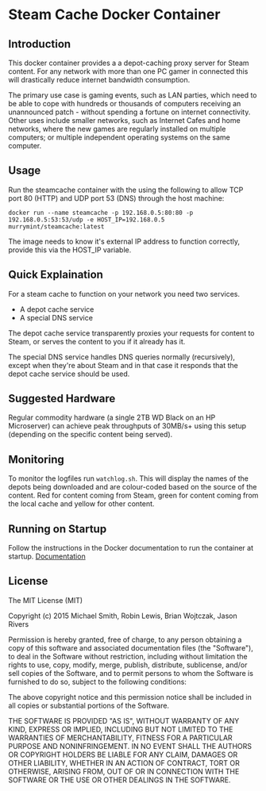 # Steam Cache Docker Container

## Introduction

This docker container provides a a depot-caching proxy server for Steam content. For any network with more than one PC gamer in connected this will drastically reduce internet bandwidth consumption. 

The primary use case is gaming events, such as LAN parties, which need to be able to cope with hundreds or thousands of computers receiving an unannounced patch - without spending a fortune on internet connectivity. Other uses include smaller networks, such as Internet Cafes and home networks, where the new games are regularly installed on multiple computers; or multiple independent operating systems on the same computer.

## Usage

Run the steamcache container with the using the following to allow TCP port 80 (HTTP) and UDP port 53 (DNS) through the host machine:

```
docker run --name steamcache -p 192.168.0.5:80:80 -p 192.168.0.5:53:53/udp -e HOST_IP=192.168.0.5 murrymint/steamcache:latest
```

The image needs to know it's external IP address to function correctly, provide this via the HOST_IP variable.

## Quick Explaination

For a steam cache to function on your network you need two services.
* A depot cache service
* A special DNS service

The depot cache service transparently proxies your requests for content to Steam, or serves the content to you if it already has it.

The special DNS service handles DNS queries normally (recursively), except when they're about Steam and in that case it responds that the depot cache service should be used.

## Suggested Hardware

Regular commodity hardware (a single 2TB WD Black on an HP Microserver) can achieve peak throughputs of 30MB/s+ using this setup (depending on the specific content being served).

## Monitoring

To monitor the logfiles run `watchlog.sh`. This will display the names of the depots being downloaded and are colour-coded based on the source of the content. Red for content coming from Steam, green for content coming from the local cache and yellow for other content.

## Running on Startup

Follow the instructions in the Docker documentation to run the container at startup.
[Documentation](https://docs.docker.com/articles/host_integration/)

## License

The MIT License (MIT)

Copyright (c) 2015 Michael Smith, Robin Lewis, Brian Wojtczak, Jason Rivers

Permission is hereby granted, free of charge, to any person obtaining a copy
of this software and associated documentation files (the "Software"), to deal
in the Software without restriction, including without limitation the rights
to use, copy, modify, merge, publish, distribute, sublicense, and/or sell
copies of the Software, and to permit persons to whom the Software is
furnished to do so, subject to the following conditions:

The above copyright notice and this permission notice shall be included in
all copies or substantial portions of the Software.

THE SOFTWARE IS PROVIDED "AS IS", WITHOUT WARRANTY OF ANY KIND, EXPRESS OR
IMPLIED, INCLUDING BUT NOT LIMITED TO THE WARRANTIES OF MERCHANTABILITY,
FITNESS FOR A PARTICULAR PURPOSE AND NONINFRINGEMENT. IN NO EVENT SHALL THE
AUTHORS OR COPYRIGHT HOLDERS BE LIABLE FOR ANY CLAIM, DAMAGES OR OTHER
LIABILITY, WHETHER IN AN ACTION OF CONTRACT, TORT OR OTHERWISE, ARISING FROM,
OUT OF OR IN CONNECTION WITH THE SOFTWARE OR THE USE OR OTHER DEALINGS IN
THE SOFTWARE.
